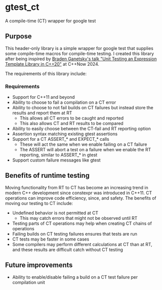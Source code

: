 # gtest_ct
A compile-time (CT) wrapper for google test

## Purpose

This header-only library is a simple wrapper for google test that supplies some compile-time macros for compile-time testing. I created this library after being inspired by [Braden Ganetsky's talk "Unit Testing an Expression Template Library in C++20"](https://schedule.cppnow.org/session/2024/unit-testing-an-expression-template-library-in-cpp20/) at C++Now 2024.


The requirements of this library include:

### Requirements

* Support for C++11 and beyond
* Ability to choose to fail a compilation on a CT error
* Ability to choose to not fail builds on CT failures but instead store the results and report them at RT
  * This allows all CT errors to be caught and reported
  * This also allows CT and RT results to be compared
* Ability to easily choose between the CT-fail and RT reporting option
* Assertion syntax matching existing gtest assertions
* Support for a CT ASSERT_* and EXPECT_* calls
  * These will act the same when we enable failing on a CT failure
  * The ASSERT will abort a test on a failure when we enable the RT reporting, similar to ASSERT_* in gtest
* Support custom failure messages like gtest

## Benefits of runtime testing

Moving functionality from RT to CT has become an increasing trend in modern C++ development since constexpr was introduced in C++11. CT operations can improve code efficiency, since, and safety. The benefits of moving our testing to CT include:

* Undefined behavior is not permitted at CT
  * This may catch errors that might not be observed until RT
* Testing parts of CT operations may help when creating CT chains of operations
* Failing builds on CT testing failures ensures that tests are run
* CT tests may be faster in some cases
* Some compilers may perform different calculations at CT than at RT, and these results are difficult catch without CT testing

## Future improvements

* Ability to enable/disable failing a build on a CT test failure per compilation unit
